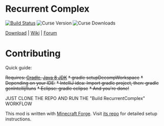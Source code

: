 Recurrent Complex
============

[![Build Status](https://cloud.drone.io/api/badges/Ivorforce/RecurrentComplex/status.svg)](https://cloud.drone.io/Ivorforce/RecurrentComplex)
![Curse Version](http://cf.way2muchnoise.eu/versions/223150.svg)
![Curse Downloads](http://cf.way2muchnoise.eu/223150.svg)

[Download](https://mods.curse.com/mc-mods/minecraft/223150-recurrent-complex#) | [Wiki](https://github.com/Ivorforce/RecurrentComplex/wiki) | [Forum](http://www.minecraftforum.net/topic/563257-172-ivorius-mods-drugs-statues-flags-boxes-of-doom-hamsters/) 

Contributing
============

Quick guide:

~~Requires: [Gradle](https://gradle.org), [Java 8 JDK](http://www.oracle.com/technetwork/java/javase/downloads/index.html)~~
~~* gradle setupDecompWorkspace~~
~~* Depending on your IDE:~~
  ~~* IntelliJ idea: Import gradle project, then: gradle genIntellijRuns~~
  ~~* Eclipse: gradle eclipse~~
~~* And you're done!~~

JUST CLONE THE REPO AND RUN THE "Build RecurrentComplex" WORKFLOW

This mod is written with [Minecraft Forge](http://www.minecraftforge.net/). Visit [its repo](https://github.com/MinecraftForge/MinecraftForge) for detailed setup instructions.
